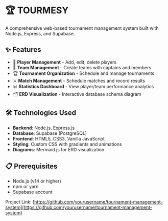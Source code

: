# 🏆 TOURMESY

A comprehensive web-based tournament management system built with Node.js, Express, and Supabase.

## ✨ Features

- 👤 **Player Management** - Add, edit, delete players
- 👥 **Team Management** - Create teams with captains and members
- 🏆 **Tournament Organization** - Schedule and manage tournaments
- ⚔️ **Match Management** - Schedule matches and record results
- 📊 **Statistics Dashboard** - View player/team performance analytics
- 🗂️ **ERD Visualization** - Interactive database schema diagram

## 🛠️ Technologies Used

- **Backend**: Node.js, Express.js
- **Database**: Supabase (PostgreSQL)
- **Frontend**: HTML5, CSS3, Vanilla JavaScript
- **Styling**: Custom CSS with gradients and animations
- **Diagrams**: Mermaid.js for ERD visualization

## 📋 Prerequisites

- Node.js (v14 or higher)
- npm or yarn
- Supabase account




Project Link: [https://github.com/yourusername/tournament-management-system](https://github.com/yourusername/tournament-management-system)
